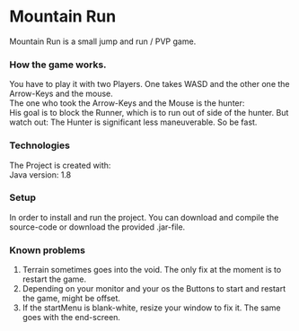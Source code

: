 # Mountain Run
Mountain Run is a small jump and run / PVP game.
### How the game works.
You have to play it with two Players. One takes WASD and the other one the Arrow-Keys and the mouse.<br />
The one who took the Arrow-Keys and the Mouse is the hunter:<br />
His goal is to block the Runner, which is to run out of side of the hunter. But watch out: The Hunter is significant less maneuverable. So be fast.

### Technologies
The Project is created with: <br/>
Java version: 1.8


### Setup
In order to install and run the project. You can download and compile the source-code or download the provided .jar-file.


### Known problems
1. Terrain sometimes goes into the void. The only fix at the moment is to restart the game.
2. Depending on your monitor and your os the Buttons to start and restart the game, might be offset.
3. If the startMenu is blank-white, resize your window to fix it. The same goes with the end-screen.
